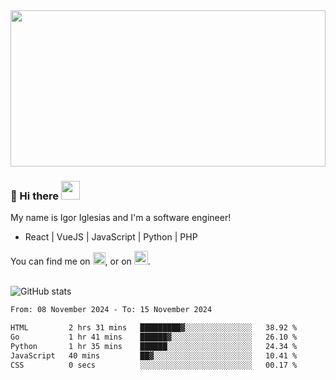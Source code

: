 <img src="https://c.tenor.com/KjVxfRrrncUAAAAd/matrix.gif" width="100%" height="250px">

### 🔭 Hi there <img src="https://raw.githubusercontent.com/MartinHeinz/MartinHeinz/master/wave.gif" width="30px">


My name is Igor Iglesias and I'm a software engineer!
<br>

<ul>
  <li> React | VueJS | JavaScript | Python | PHP </li>
</ul>
You can find me on <a href="https://twitter.com/IgorIglesias5"><img src="https://i.imgur.com/JLLlB5S.png" width="20px"></a>, or on <a href="https://www.linkedin.com/in/igor-iglesias-62478428/"><img src="https://i.imgur.com/PXyIkWx.png" width="22px"></a>.

<br>
<br>

![GitHub stats](https://github-readme-stats.vercel.app/api?username=igoiglesias&show_icons=true&count_private=true&theme=chartreuse-dark&hide_title=true)

<!--START_SECTION:waka-->

```txt
From: 08 November 2024 - To: 15 November 2024

HTML         2 hrs 31 mins   █████████▓░░░░░░░░░░░░░░░   38.92 %
Go           1 hr 41 mins    ██████▓░░░░░░░░░░░░░░░░░░   26.10 %
Python       1 hr 35 mins    ██████░░░░░░░░░░░░░░░░░░░   24.34 %
JavaScript   40 mins         ██▓░░░░░░░░░░░░░░░░░░░░░░   10.41 %
CSS          0 secs          ░░░░░░░░░░░░░░░░░░░░░░░░░   00.17 %
```

<!--END_SECTION:waka-->
